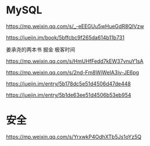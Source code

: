 # MySQL


https://mp.weixin.qq.com/s/_-eEEGUu5wHueGdR8QIVzw

https://juejin.im/book/5bffcbc9f265da614b11b731

姜承尧的两本书
掘金 极客时间

https://mp.weixin.qq.com/s/HmUHfFedd7kEW37vnuY1sA

https://mp.weixin.qq.com/s/2nd-Fm8WjWeIA3iv-JE6pg

https://juejin.im/entry/5b178dc5e51d4506d47de448

https://juejin.im/entry/5b1de63ee51d4506b53eb954



# 安全

https://mp.weixin.qq.com/s/YrxwkP4OdhXTb5Js1oYz5Q
